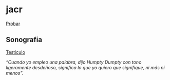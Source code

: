 # jacr
[Probar](/files/master/AngioCTdetorax.html)

## Sonografia
[Testiculo](/files/master/USTesticulos.html)

<em font-size:20px>“Cuando yo empleo una palabra, dijo Humpty Dumpty con tono ligeramente desdeñoso, significa lo que yo quiero que signifique, ni más ni menos”.</em>
